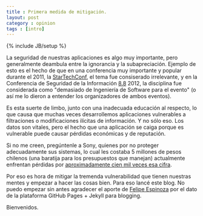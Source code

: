 ```yaml
---
title : Primera medida de mitigación.
layout: post
category : opinion
tags : [intro]
---
```

{% include JB/setup %}

La seguridad de nuestras aplicaciones es algo muy importante, pero generalmente deambula entre la ignorancia
y la subapreciación. Ejemplo de esto es el hecho de que en una conferencia muy importante y popular durante
el 2011, la [StarTechConf](http://www.startechconf.com/), el tema fue consiserado irrelevante, y en la
Conferencia de Seguridad de la Información [8.8](http://www.8dot8.org/) 2012, la disciplina fue considerada
como "demasiado de Ingeniería de Software para el evento" (o así me lo dieron a entender los organizadores de
ambos eventos).

Es esta suerte de limbo, junto con una inadecuada educación al respecto, lo que causa que muchas veces
desarrollemos aplicaciones vulnerables a filtraciones o modificaciones ilícitas de información. Y no sólo
eso. Los datos son vitales, pero el hecho que una aplicación se caiga porque es vulnerable puede causar
pérdidas económicas y de reputación.

Si no me creen, pregúntenle a Sony, quienes por no proteger adecuadamente sus sistemas, lo cual les costaba
5 millones de pesos chilenos (una baratija para los presupuestos que manejan) actualmente enfrentan pérdidas
por [aproximadamente cien mil veces esa cifra](https://www.veracode.com/resources/sony-psn-infographic).

Por eso es hora de mitigar la tremenda vulnerabilidad que tienen nuestras mentes y empezar a hacer las cosas
bien. Para eso lancé este blog. No puedo empezar sin antes agradecer el aporte de
[Felipe Espinoza](http://fespinoza.github.com/) por el dato de la plataforma GitHub Pages + Jekyll para
blogging.

Bienvenidos.
